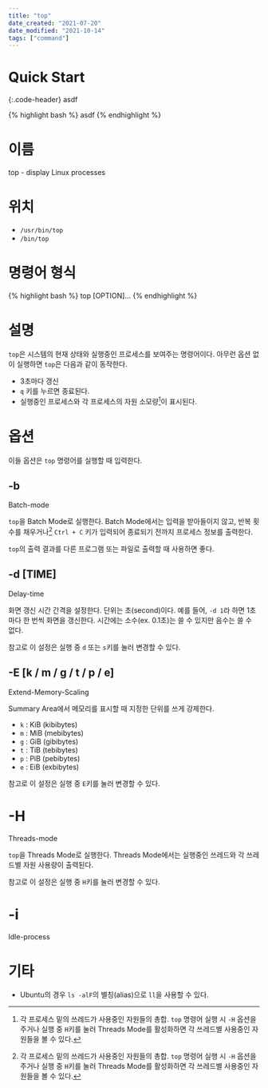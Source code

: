 ```yaml
---
title: "top"
date_created: "2021-07-20"
date_modified: "2021-10-14"
tags: ["command"]
---
```


# Quick Start

{:.code-header}
asdf

{% highlight bash %}
asdf
{% endhighlight %}

# 이름

top - display Linux processes

# 위치

- `/usr/bin/top`
- `/bin/top`

# 명령어 형식

{% highlight bash %}
top [OPTION]...
{% endhighlight %}

# 설명

`top`은 시스템의 현재 상태와 실행중인 프로세스를 보여주는 명령어이다. 아무런 옵션 없이 실행하면 `top`은 다음과 같이 동작한다.

- 3초마다 갱신
- `q` 키를 누르면 종료된다.
- 실행중인 프로세스와 각 프로세스의 자원 소모량[^1]이 표시된다.

[^1]: 각 프로세스 밑의 쓰레드가 사용중인 자원들의 총합. `top` 명령어 실행 시 `-H` 옵션을 주거나 실행 중 `H`키를 눌러 Threads Mode를 활성화하면 각 쓰레드별 사용중인 자원들을 볼 수 있다.

# 옵션

이들 옵션은 `top` 명령어를 실행할 때 입력한다.

## -b

Batch-mode

`top`을 Batch Mode로 실행한다. Batch Mode에서는 입력을 받아들이지 않고, 반복 횟수를 채우거나[^1] `Ctrl + C` 키가 입력되어 종료되기 전까지 프로세스 정보를 출력한다.

`top`의 출력 결과를 다른 프로그램 또는 파일로 출력할 때 사용하면 좋다.

[^1]: `-n` 옵션으로 설정한다.

## -d [TIME]

Delay-time

화면 갱신 시간 간격을 설정한다. 단위는 초(second)이다. 예를 들어, `-d 1`라 하면 1초마다 한 번씩 화면을 갱신한다. 시간에는 소수(ex. 0.1초)는 쓸 수 있지만 음수는 쓸 수 없다.

참고로 이 설정은 실행 중 `d` 또는 `s`키를 눌러 변경할 수 있다.

## -E [k / m / g / t / p / e]

Extend-Memory-Scaling

Summary Area에서 메모리를 표시할 때 지정한 단위를 쓰게 강제한다.

- `k` : KiB (kibibytes)
- `m` : MiB (mebibytes)
- `g` : GiB (gibibytes)
- `t` : TiB (tebibytes)
- `p` : PiB (pebibytes)
- `e` : EiB (exbibytes)

참고로 이 설정은 실행 중 `E`키를 눌러 변경할 수 있다.

# -H

Threads-mode

`top`을 Threads Mode로 실행한다. Threads Mode에서는 실행중인 쓰레드와 각 쓰레드별 자원 사용량이 출력된다. 

참고로 이 설정은 실행 중 `H`키를 눌러 변경할 수 있다.

# -i

Idle-process



# 기타

- Ubuntu의 경우 `ls -alF`의 별칭(alias)으로 `ll`을 사용할 수 있다.